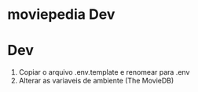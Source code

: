 # moviepedia Dev

# Dev

1. Copiar o arquivo .env.template e renomear para .env
2. Alterar as variaveis de ambiente (The MovieDB)
